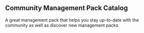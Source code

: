## Community Management Pack Catalog

A great management pack that helps you stay up-to-date with the community as well as discover new management packs.